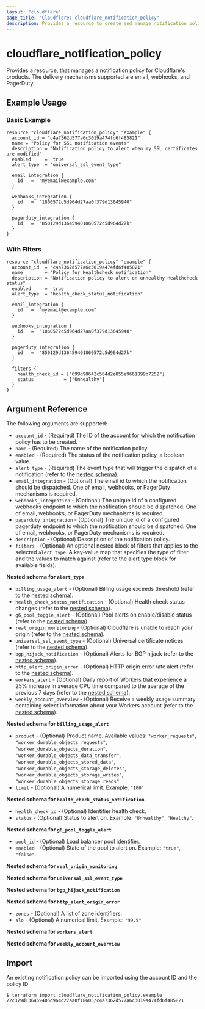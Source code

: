 ```yaml
---
layout: "cloudflare"
page_title: "Cloudflare: cloudflare_notification_policy"
description: Provides a resource to create and manage notification policies for Cloudflare's products.
---
```


# cloudflare_notification_policy

Provides a resource, that manages a notification policy for Cloudflare's products. The delivery
mechanisms supported are email, webhooks, and PagerDuty.

## Example Usage

### Basic Example

```hcl
resource "cloudflare_notification_policy" "example" {
  account_id = "c4a7362d577a6c3019a474fd6f485821"
  name = "Policy for SSL notification events"
  description = "Notification policy to alert when my SSL certificates are modified"
  enabled     =  true
  alert_type  = "universal_ssl_event_type"

  email_integration {
    id   =  "myemail@example.com"
  }

  webhooks_integration {
    id   =  "1860572c5d964d27aa0f379d13645940"
  }

  pagerduty_integration {
    id   =  "850129d136459401860572c5d964d27k"
  }
}
```

### With Filters

```hcl
resource "cloudflare_notification_policy" "example" {
  account_id  = "c4a7362d577a6c3019a474fd6f485821"
  name        = "Policy for Healthcheck notification"
  description = "Notification policy to alert on unhealthy Healthcheck status"
  enabled     =  true
  alert_type  = "health_check_status_notification"

  email_integration {
    id   =  "myemail@example.com"
  }

  webhooks_integration {
    id   =  "1860572c5d964d27aa0f379d13645940"
  }

  pagerduty_integration {
    id   =  "850129d136459401860572c5d964d27k"
  }

  filters {
    health_check_id = ["699d98642c564d2e855e9661899b7252"]
    status           = ["Unhealthy"]
  }
}
```

## Argument Reference

The following arguments are supported:

- `account_id` - (Required) The ID of the account for which the notification policy has to be created.
- `name` - (Required) The name of the notification policy.
- `enabled` - (Required) The status of the notification policy, a boolean value.
- `alert_type` - (Required) The event type that will trigger the dispatch of a notification (refer to the [nested schema](#nestedblock--alert-type)).
- `email_integration` - (Optional) The email id to which the notification should be dispatched. One of email, webhooks, or PagerDuty mechanisms is required.
- `webhooks_integration` - (Optional) The unique id of a configured webhooks endpoint to which the notification should be dispatched. One of email, webhooks, or PagerDuty mechanisms is required.
- `pagerduty_integration` - (Optional) The unique id of a configured pagerduty endpoint to which the notification should be dispatched. One of email, webhooks, or PagerDuty mechanisms is required.
- `description` - (Optional) Description of the notification policy.
- `filters` - (Optional) An optional nested block of filters that applies to the selected `alert_type`. A key-value map that specifies the type of filter and the values to match against (refer to the alert type block for available fields).

<a id="nestedblock--alert-type"></a>
**Nested schema for `alert_type`**

- `billing_usage_alert` - (Optional) Billing usage exceeds threshold (refer to the [nested schema](#nestedblock--alert-type-billing-usage-alert)).
- `health_check_status_notification` - (Optional) Health check status changes (refer to the [nested schema](#nestedblock--alert-type-health-check-status-notification)).
- `g6_pool_toggle_alert` - (Optional) Pool alerts on enable/disable status (refer to the [nested schema](#nestedblock--alert-type-g6-pool-toggle-alert)).
- `real_origin_monitoring` - (Optional) Cloudflare is unable to reach your origin (refer to the [nested schema](#nestedblock--alert-type-real-origin-monitoring)).
- `universal_ssl_event_type` - (Optional) Universal certificate notices (refer to the [nested schema](#nestedblock--alert-type-universal-ssl-event-type)).
- `bgp_hijack_notification` - (Optional) Alerts for BGP hijack (refer to the [nested schema](#nestedblock--alert-type-bgp-hijack-notification)).
- `http_alert_origin_error` - (Optional) HTTP origin error rate alert (refer to the [nested schema](#nestedblock--alert-type-http-alert-origin-error)).
- `workers_alert` - (Optional) Daily report of Workers that experience a 25% increase in average CPU time compared to the average of the previous 7 days (refer to the [nested schema](#nestedblock--alert-type-workers-alert)).
- `weekly_account_overview` - (Optional) Receive a weekly usage summary containing select information about your Workers account (refer to the [nested schema](#nestedblock--alert-type-weekly-account-overview)).

<a id="nestedblock--alert-type-billing-usage-alert"></a>
**Nested schema for `billing_usage_alert`**

- `product` - (Optional) Product name. Available values: `"worker_requests"`, `"worker_durable_objects_requests"`, `"worker_durable_objects_duration"`, `"worker_durable_objects_data_transfer"`, `"worker_durable_objects_stored_data"`, `"worker_durable_objects_storage_deletes"`, `"worker_durable_objects_storage_writes"`, `"worker_durable_objects_storage_reads"`.
- `limit` - (Optional) A numerical limit. Example: `"100"`

<a id="nestedblock--alert-type-health-check-status-notification"></a>
**Nested schema for `health_check_status_notification`**

- `health_check_id` - (Optional) Identifier health check.
- `status` - (Optional) Status to alert on. Example: `"Unhealthy"`, `"Healthy"`.

<a id="nestedblock--alert-type-g6-pool-toggle-alert"></a>
**Nested schema for `g6_pool_toggle_alert`**

- `pool_id` - (Optional) Load balancer pool identifier.
- `enabled` - (Optional) State of the pool to alert on. Example: `"true"`, `"false"`.

<a id="#nestedblock--alert-type-real-origin-monitoring"></a>
**Nested schema for `real_origin_monitoring`**

<a id="#nestedblock--alert-type-universal-ssl-event-type"></a>
**Nested schema for `universal_ssl_event_type`**

<a id="#nestedblock--alert-type-bgp-hijack-notification"></a>
**Nested schema for `bgp_hijack_notification`**

<a id="nestedblock--alert-type-http-alert-origin-error"></a>
**Nested schema for `http_alert_origin_error`**

- `zones` - (Optional) A list of zone identifiers.
- `slo` - (Optional) A numerical limit. Example: `"99.9"`

<a id="#nestedblock--alert-type-workers-alert"></a>
**Nested schema for `workers_alert`**

<a id="#nestedblock--alert-type-weekly-account-overview"></a>
**Nested schema for `weekly_account_overview`**

## Import

An existing notification policy can be imported using the account ID and the policy ID

```
$ terraform import cloudflare_notification_policy.example 72c379d136459405d964d27aa0f18605/c4a7362d577a6c3019a474fd6f485821
```
